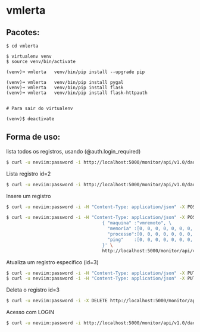 vmlerta
=======

Pacotes:
--------

	$ cd vmlerta

	$ virtualenv venv
 	$ source venv/bin/activate 
 	
	(venv)➜ vmlerta   venv/bin/pip install --upgrade pip

 	(venv)➜ vmlerta   venv/bin/pip install pygal
    (venv)➜ vmlerta   venv/bin/pip install flask
	(venv)➜ vmlerta   venv/bin/pip install flask-httpauth


    # Para sair do virtualenv

	(venv)$ deactivate 



Forma de uso:
-------------

lista todos os registros, usando (@auth.login_required)

```bash
$ curl -u neviim:password -i http://localhost:5000/monitor/api/v1.0/dados
```

Lista registro id=2

```bash
$ curl -u neviim:password -i http://localhost:5000/monitor/api/v1.0/dados/2
```

Insere um registro

```bash
$ curl -u neviim:password -i -H "Content-Type: application/json" -X POST -d '{ "maquina":"vmremoto", "memoria":[0, 0, 0, 0, 0, 0, 0, 0, 0, 0, 0, 0], "processo":[0, 0, 0, 0, 0, 0, 0, 0, 0, 0, 0, 0], "ping":[0, 0, 0, 0, 0, 0, 0, 0, 0, 0, 0, 0] }' http://localhost:5000/monitor/api/v1.0/dados

$ curl -u neviim:password -i -H "Content-Type: application/json" -X POST -d '\
									{ "maquina" :"vmremoto", \
									  "memoria" :[0, 0, 0, 0, 0, 0, 0, 0, 0, 0, 0, 0], \
									  "processo":[0, 0, 0, 0, 0, 0, 0, 0, 0, 0, 0, 0], \
									  "ping"    :[0, 0, 0, 0, 0, 0, 0, 0, 0, 0, 0, 0]  \
									}' \
									http://localhost:5000/monitor/api/v1.0/dados
```

Atualiza um registro especifico (id=3)

```bash
$ curl -u neviim:password -i -H "Content-Type: application/json" -X PUT -d '{"done":true, "processo":255}' http://localhost:5000/monitor/api/v1.0/dados/3
$ curl -u neviim:password -i -H "Content-Type: application/json" -X PUT -d '{"done":true, "memoria":3500}' http://localhost:5000/monitor/api/v1.0/dados/3
``` 

Deleta o registro id=3

```bash
$ curl -u neviim:password -i -X DELETE http://localhost:5000/monitor/api/v1.0/dados/3
```

Acesso com LOGIN

```bash
$ curl -u neviim:password -i http://localhost:5000/monitor/api/v1.0/dados
```